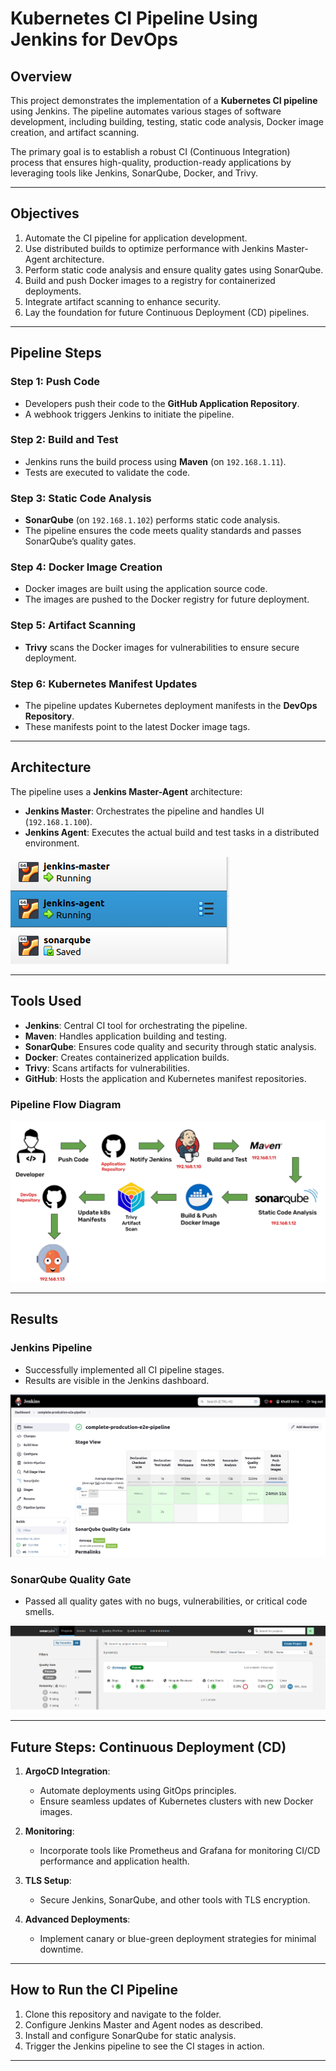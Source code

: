 # Kubernetes CI Pipeline Using Jenkins for DevOps

## Overview

This project demonstrates the implementation of a **Kubernetes CI pipeline** using Jenkins. The pipeline automates various stages of software development, including building, testing, static code analysis, Docker image creation, and artifact scanning. 

The primary goal is to establish a robust CI (Continuous Integration) process that ensures high-quality, production-ready applications by leveraging tools like Jenkins, SonarQube, Docker, and Trivy.

---

## Objectives

1. Automate the CI pipeline for application development.
2. Use distributed builds to optimize performance with Jenkins Master-Agent architecture.
3. Perform static code analysis and ensure quality gates using SonarQube.
4. Build and push Docker images to a registry for containerized deployments.
5. Integrate artifact scanning to enhance security.
6. Lay the foundation for future Continuous Deployment (CD) pipelines.

---

## Pipeline Steps

### Step 1: Push Code
- Developers push their code to the **GitHub Application Repository**.
- A webhook triggers Jenkins to initiate the pipeline.

### Step 2: Build and Test
- Jenkins runs the build process using **Maven** (on `192.168.1.11`).
- Tests are executed to validate the code.

### Step 3: Static Code Analysis
- **SonarQube** (on `192.168.1.102`) performs static code analysis.
- The pipeline ensures the code meets quality standards and passes SonarQube’s quality gates.

### Step 4: Docker Image Creation
- Docker images are built using the application source code.
- The images are pushed to the Docker registry for future deployment.

### Step 5: Artifact Scanning
- **Trivy** scans the Docker images for vulnerabilities to ensure secure deployment.

### Step 6: Kubernetes Manifest Updates
- The pipeline updates Kubernetes deployment manifests in the **DevOps Repository**.
- These manifests point to the latest Docker image tags.

---

## Architecture

The pipeline uses a **Jenkins Master-Agent** architecture:
- **Jenkins Master**: Orchestrates the pipeline and handles UI (`192.168.1.100`).
- **Jenkins Agent**: Executes the actual build and test tasks in a distributed environment.

![Jenkins Master-Agent Setup](resources/2.png)

---

## Tools Used

- **Jenkins**: Central CI tool for orchestrating the pipeline.
- **Maven**: Handles application building and testing.
- **SonarQube**: Ensures code quality and security through static analysis.
- **Docker**: Creates containerized application builds.
- **Trivy**: Scans artifacts for vulnerabilities.
- **GitHub**: Hosts the application and Kubernetes manifest repositories.

### Pipeline Flow Diagram
![Pipeline Flow](resources/1.png)

---

## Results

### Jenkins Pipeline
- Successfully implemented all CI pipeline stages.
- Results are visible in the Jenkins dashboard.

![Jenkins Pipeline](resources/3.png)

### SonarQube Quality Gate
- Passed all quality gates with no bugs, vulnerabilities, or critical code smells.

![SonarQube Dashboard](resources/4.png)

---

## Future Steps: Continuous Deployment (CD)

1. **ArgoCD Integration**:
   - Automate deployments using GitOps principles.
   - Ensure seamless updates of Kubernetes clusters with new Docker images.

2. **Monitoring**:
   - Incorporate tools like Prometheus and Grafana for monitoring CI/CD performance and application health.

3. **TLS Setup**:
   - Secure Jenkins, SonarQube, and other tools with TLS encryption.

4. **Advanced Deployments**:
   - Implement canary or blue-green deployment strategies for minimal downtime.

---

## How to Run the CI Pipeline

1. Clone this repository and navigate to the folder.
2. Configure Jenkins Master and Agent nodes as described.
3. Install and configure SonarQube for static analysis.
4. Trigger the Jenkins pipeline to see the CI stages in action.

---

